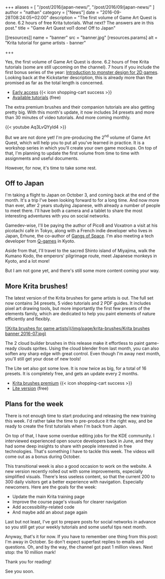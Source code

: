 +++
aliases = [
  "/post/2016/japan-news/",
  "/post/2016/09/japan-news/"
]
author = "nathan"
category = ["News"]
date = "2016-09-28T08:24:05+02:00"
description = "The first volume of Game Art Quest is done. 6.2 hours of free Krita tutorials. What next? The answers are in this post."
title = "Game Art Quest vol1 done! Off to Japan"

[[resources]]
  name = "banner"
  src = "banner.jpg"
  [resources.params]
    alt = "Krita tutorial for game artists - banner"

+++

Yes, the first volume of Game Art Quest is done. 6.2 hours of free Krita tutorials (some are still upcoming on the channel). 7 hours if you include the first bonus series of the year: [Introduction to monster design for 2D games](//www.youtube.com/playlist?list=PLhqJJNjsQ7KExm_EYLVhD6yf4Afax24fV). Looking back at the Kickstarter description, this is already more than the promised as far as the total length is concerned.


- [Early access](//gum.co/krita-tutorial-for-game-artists) {{< icon shopping-cart success >}}
- [Available tutorials](/tutorial/art/krita-tutorial-for-game-artists/) (free)

The extra premium brushes and their companion tutorials are also getting pretty big. With this month's update, it now includes 34 presets and more than 30 minutes of video tutorials. And more coming monthly.

{{< youtube Aq3LvQYyld4 >}}

But we are not done yet! I'm pre-producing the 2<sup>nd</sup> volume of Game Art Quest, which will help you to put all you've learned in practice. It is a workshop series in which you'll create your own game mockups. On top of that, I'm planning to update the first volume from time to time with assignments and useful documents.

However, for now, it's time to take some rest.

## Off to Japan

I'm taking a flight to Japan on October 3, and coming back at the end of the month. It's a trip I've been looking forward to for a long time. And now more than ever, after 2 years studying Japanese, with already a number of people to meet there. I'll have both a camera and a tablet to share the most interesting adventures with you on social networks.

Gamedev-wise, I'll be paying the author of Pico8 and Voxatron a visit at his picotachi café in Tokyo, along with a French indie developer who lives in Japan, Erhune, the co-author of [Gangs of Space](//www.gangsofspace.com/). I'm also meeting a tech developer from [Q-games](//www.q-games.com/) in Kyoto.

Aside from that, I'll travel to the sacred Shinto island of Miyajima, walk the Kumano Kodo, the emperors' pilgrimage route, meet Japanese monkeys in Kyoto, and a lot more!

But I am not gone yet, and there's still some more content coming your way.

## More Krita brushes!

The latest version of the Krita brushes for game artists is out. The full set now contains 34 presets, 5 video tutorials and 2 PDF guides. It includes pixel art drawing tools, but more importantly the first few presets of the elements family, which are dedicated to help you paint elements of nature efficiently and flexibly.

[![Krita brushes for game artists](/img/page/krita-brushes/Krita brushes banner 2016-07.jpg)](//gum.co/krita-brushes-for-game-artists)

The 2 cloud builder brushes in this release make it effortless to paint game-ready clouds sprites. Using the cloud blender from last month, you can also soften any sharp edge with great control. Even though I'm away next month, you'll still get your dose of new tools!

The Lite set also got some love. It is now twice as big, for a total of 16 presets. It is completely free, and gets an update every 2 months.

- [Krita brushes premium](//gum.co/krita-brushes-for-game-artists) {{< icon shopping-cart success >}}
- [Lite version](//github.com/GDQuest/free-krita-brushes/) (free)

## Plans for the week

There is not enough time to start producing and releasing the new training this week. I'd rather take the time to pre-produce it the right way, and be ready to create the first tutorials when I'm back from Japan.

On top of that, I have some overdue editing jobs for the KDE community. I interviewed experienced open source developers back in June, and they had some deep insights to share with people interested in free technologies. That's something I have to tackle this week. The videos will come out as a bonus during October.

This transitional week is also a good occasion to work on the website. A new version recently rolled out with some improvements, especially simplified visuals. There's less useless content, so that the current 200 to 300 daily visitors get a better experience with navigation. Especially newcomers. Here are the goals for the week:
- Update the main Krita training page
- Improve the course page's visuals for clearer navigation
- Add accessibility-related code
- And maybe add an about page again

Last but not least, I've got to prepare posts for social networks in advance so you still get your weekly tutorials and some useful tips next month.

Anyway, that's it for now. If you have to remember one thing from this post: I'm away in October. So don't expect superfast replies to emails and questions. Oh, and by the way, the channel got past 1 million views. Next stop: the 10 million mark!

Thank you for reading!

See you soon.

